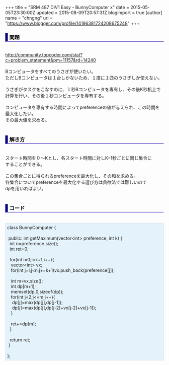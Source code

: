 +++
title = "SRM 487 DIV1 Easy - BunnyComputer x"
date = 2015-05-05T23:30:00Z
updated = 2015-08-09T20:57:31Z
blogimport = true 
[author]
	name = "chngng"
	uri = "https://www.blogger.com/profile/14196381724208675248"
+++

<div dir="ltr" style="text-align: left;" trbidi="on"><h3 style="border-bottom: 2px solid slateblue; border-left: 8px solid navy; color: black; padding: 0px 0px 1px 5px;">問題 </h3><br /><a href="http://community.topcoder.com/stat?c=problem_statement&amp;pm=11157&amp;rd=14240" target="_blank">http://community.topcoder.com/stat?c=problem_statement&amp;pm=11157&amp;rd=14240</a><br /><br />Bコンピュータをすべてのうさぎが使いたい。<br />ただしBコンピュータは１台しかないため、１度に１匹のうさぎしか使えない。<br /><br />うさぎがタスクをこなすのに、１秒Bコンピュータを専有し、その後K秒机上で計算を行い、その後１秒コンピュータを専有する。<br /><br />コンピュータを専有する時間によってpreferenceの値が与えられ、この時間を最大化したい。<br />その最大値を求める。<br /><br /><h3 style="border-bottom: 2px solid slateblue; border-left: 8px solid navy; color: black; padding: 0px 0px 1px 5px;">解き方 </h3><br />スタート時間を０〜Kとし、各スタート時間に対しK+1秒ごとに同じ集合に<br />することができる。<br /><br />この集合ごとに得られるpreferenceを最大化し、その和を求める。<br />各集合についてpreferenceを最大化する選び方は貪欲法では難しいので<br />dpを用いればよい。<br /><br /><h3 style="border-bottom: 2px solid slateblue; border-left: 8px solid navy; color: black; padding: 0px 0px 1px 5px;">コード </h3><br /><div style="background-color: #e3f2fb; border: 1px dotted #CCCCCC; padding: 5px;">class BunnyComputer {<br /><br /><span class="Apple-tab-span" style="white-space: pre;"> </span>public: int getMaximum(vector&lt;int&gt; preference, int k) {<br /><span class="Apple-tab-span" style="white-space: pre;">  </span>int n=preference.size();<br /><span class="Apple-tab-span" style="white-space: pre;">  </span>int ret=0;<br /><br /><span class="Apple-tab-span" style="white-space: pre;">  </span>for(int i=0;i&lt;k+1;i++){<br /><span class="Apple-tab-span" style="white-space: pre;">   </span>vector&lt;int&gt; vx;<br /><span class="Apple-tab-span" style="white-space: pre;">   </span>for(int j=i;j&lt;n;j+=k+1)vx.push_back(preference[j]);<br /><br /><span class="Apple-tab-span" style="white-space: pre;">   </span>int m=vx.size();<br /><span class="Apple-tab-span" style="white-space: pre;">   </span>int dp[m+1];<br /><span class="Apple-tab-span" style="white-space: pre;">   </span>memset(dp,0,sizeof(dp));<br /><span class="Apple-tab-span" style="white-space: pre;">   </span>for(int j=2;j&lt;=m;j++){<br /><span class="Apple-tab-span" style="white-space: pre;">    </span>dp[j]=max(dp[j],dp[j-1]);<br /><span class="Apple-tab-span" style="white-space: pre;">    </span>dp[j]=max(dp[j],dp[j-2]+vx[j-2]+vx[j-1]);<br /><span class="Apple-tab-span" style="white-space: pre;">   </span>}<br /><br /><span class="Apple-tab-span" style="white-space: pre;">   </span>ret+=dp[m];<br /><span class="Apple-tab-span" style="white-space: pre;">  </span>}<br /><br /><span class="Apple-tab-span" style="white-space: pre;">  </span>return ret;<br /><span class="Apple-tab-span" style="white-space: pre;"> </span>}<br /><br />};</div></div>
